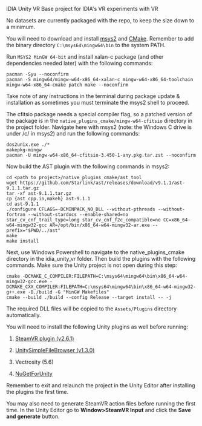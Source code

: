 IDIA Unity VR
Base project for IDIA's VR experiments with VR

No datasets are currently packaged with the repo, to keep the size down to a minimum. 

You will need to download and install [msys2](https://www.msys2.org/) and [CMake](https://cmake.org/download/). Remember to add the binary directory `C:\msys64\mingw64\bin` to the system PATH.

Run `MSYS2 MinGW 64-bit` and install xalan-c package (and other dependencies needed later) with the following commands:
```
pacman -Syu --noconfirm
pacman -S mingw64/mingw-w64-x86_64-xalan-c mingw-w64-x86_64-toolchain mingw-w64-x86_64-cmake patch make --noconfirm
```
Take note of any instructions in the terminal during package update & installation as sometimes you must terminate the msys2 shell to proceed.

The cfitsio package needs a special compiler flag, so a patched version of the package is in the `native_plugins_cmake/mingw-w64-cfitsio` directory in the project folder. Navigate here with msys2 (note: the Windows C drive is under /c/ in msys2) and run the following commands:
```
dos2unix.exe ./*
makepkg-mingw
pacman -U mingw-w64-x86_64-cfitsio-3.450-1-any.pkg.tar.zst --noconfirm
```

Now build the AST plugin with the following commands in msys2:
```
cd <path to project>/native_plugins_cmake/ast_tool
wget https://github.com/Starlink/ast/releases/download/v9.1.1/ast-9.1.1.tar.gz
tar -xf ast-9.1.1.tar.gz
cp {ast_cpp.in,makeh} ast-9.1.1
cd ast-9.1.1
./configure CFLAGS=-DCMINPACK_NO_DLL --without-pthreads --without-fortran --without-stardocs --enable-shared=no star_cv_cnf_trail_type=long star_cv_cnf_f2c_compatible=no CC=x86_64-w64-mingw32-gcc AR=/opt/bin/x86_64-w64-mingw32-ar.exe --prefix="$PWD/../ast"
make
make install
```

Next, use Windows Powershell to navigate to the native_plugins_cmake directory in the idia_unity_vr folder. Then build the plugins with the following commands. Make sure the Unity project is not open during this step:

```
cmake -DCMAKE_C_COMPILER:FILEPATH=C:\msys64\mingw64\bin\x86_64-w64-mingw32-gcc.exe -DCMAKE_CXX_COMPILER:FILEPATH=C:\msys64\mingw64\bin\x86_64-w64-mingw32-g++.exe -B./build -G "MinGW Makefiles"
cmake --build ./build --config Release --target install -- -j
```
The required DLL files will be copied to the `Assets/Plugins` directory automatically.

You will need to install the following Unity plugins as well before running:

1) [SteamVR plugin (v2.6.1)](https://github.com/ValveSoftware/steamvr_unity_plugin/releases/download/2.6.1/steamvr_2_6_1.unitypackage)

2) [UnitySimpleFileBrowser (v1.3.0)](https://github.com/yasirkula/UnitySimpleFileBrowser/releases/download/v1.3.0/SimpleFileBrowser.unitypackage)

3) Vectrosity (5.6)

4) [NuGetForUnity](https://github.com/GlitchEnzo/NuGetForUnity/releases/download/v2.0.0/NuGetForUnity.2.0.0.unitypackage)



Remember to exit and relaunch the project in the Unity Editor after installing the plugins the first time.

You may also need to generate SteamVR action files before running the first time. In the Unity Editor go to **Window>SteamVR Input** and click the **Save and generate** button.

